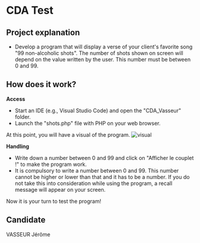 # CDA Test

## Project explanation
* Develop a program that will display a verse of your client's favorite song "99 non-alcoholic shots". The number of shots shown on screen will depend on the value written by the user. This number must be between 0 and 99.

## How does it work?

**Access**
- Start an IDE (e.g., Visual Studio Code) and open the "CDA_Vasseur" folder. 
- Launch the "shots.php" file with PHP on your web browser.

At this point, you will have a visual of the program.
![visual](https://{github.com/jer2018kercode/CDA_application/issues/1#issue-506229483})

**Handling**
- Write down a number between 0 and 99 and click on "Afficher le couplet !" to make the program work.
- It is compulsory to write a number between 0 and 99. This number cannot be higher or lower than that and it has to be a number. If you do not take this into consideration while using the program, a recall message will appear on your screen.

Now it is your turn to test the program!

## Candidate
VASSEUR Jérôme
